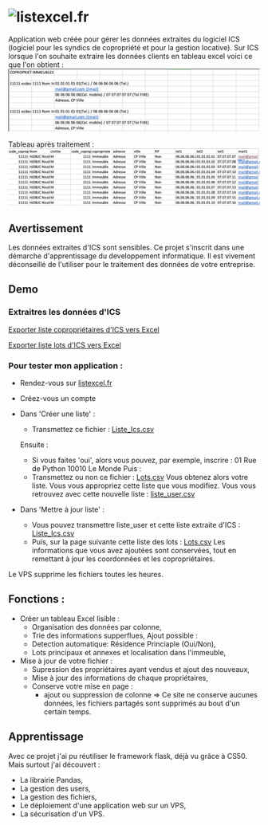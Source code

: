 
# ![listexcel.fr](listexcel.fr)
Application web créée pour gérer les données extraites du logiciel ICS (logiciel pour les syndics de copropriété et pour la gestion locative). Sur ICS lorsque l'on souhaite extraire les données clients en tableau excel voici ce que l'on obtient :
![Tableau avant](static/Avant.png)

Tableau après traitement :
![Tableau après](static/Apres.png)
## Avertissement
Les données extraites d'ICS sont sensibles. Ce projet s'inscrit dans une démarche d'apprentissage du developpement informatique. Il est vivement déconseillé de l'utiliser pour le traitement des données de votre entreprise.

## Demo
### Extraitres les données d'ICS 
[Exporter liste copropriétaires d'ICS vers Excel](https://youtu.be/-_pPqSnMloM?si=u34BExqOe_bRhbBZ)

[Exporter liste lots d'ICS vers Excel](https://youtu.be/GLNXAol1ad0)

### Pour tester mon application : 
- Rendez-vous sur [listexcel.fr](listexcel.fr)
- Créez-vous un compte 
- Dans 'Créer une liste' : 
    - Transmettez ce fichier : [Liste_Ics.csv](/DEMO/Liste_Ics.csv)

    Ensuite : 
    - Si vous faites 'oui', alors vous pouvez, par exemple, inscrire : 01 Rue de Python 10010 Le Monde
    Puis : 
    - Transmettez ou non ce fichier : [Lots.csv](/DEMO/Lots.csv)
Vous obtenez alors votre liste. Vous vous appropriez cette liste que vous modifiez. Vous vous retrouvez avec cette nouvelle liste : [liste_user.csv](/DEMO/liste_user.csv)
- Dans 'Mettre à jour liste' : 
    - Vous pouvez transmettre liste_user et cette liste extraite d'ICS : [Liste_Ics.csv](/DEMO/Liste_Ics.csv)
    - Puis, sur la page suivante cette liste des lots : [Lots.csv](/DEMO/Lots.csv)
Les informations que vous avez ajoutées sont conservées, tout en remettant à jour les coordonnées et les copropriétaires. 

Le VPS supprime les fichiers toutes les heures. 

    


## Fonctions :
- Créer un tableau Excel lisible : 
    - Organisation des données par colonne, 
    - Trie des informations supperflues,
    Ajout possible : 
    - Detection automatique: Résidence Princiaple (Oui/Non),
    - Lots principaux et annexes et localisation dans l'immeuble,
- Mise à jour de votre fichier :
    - Supression des propriétaires ayant vendus et ajout des nouveaux, 
    - Mise à jour des informations de chaque propriétaires,
    - Conserve votre mise en page : 
        - ajout ou suppression de colonne
=> Ce site ne conserve aucunes données, les fichiers partagés sont supprimés au bout d'un certain temps. 


## Apprentissage
Avec ce projet j'ai pu réutiliser le framework flask, déjà vu grâce à CS50. Mais surtout j'ai découvert :
- La librairie Pandas, 
- La gestion des users,
- La gestion des fichiers, 
- Le déploiement d'une application web sur un VPS, 
- La sécurisation d'un VPS. 

